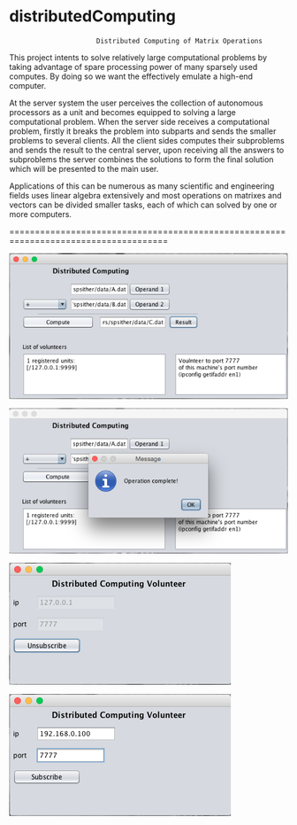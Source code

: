 # distributedComputing
                          Distributed Computing of Matrix Operations

This project intents to solve relatively large computational problems by taking advantage of
spare processing power of many sparsely used computes. By doing so we want the effectively
emulate a high-end computer.

At the server system the user perceives the collection of autonomous processors as a unit
and becomes equipped to solving a large computational problem. When the server side receives
a computational problem, firstly it breaks the problem into subparts and sends the smaller
problems to several clients. All the client sides computes their subproblems and sends the
result to the central server, upon receiving all the answers to subproblems the server combines
the solutions to form the final solution which will be presented to the main user.

Applications of this can be numerous as many scientific and engineering fields uses
linear algebra extensively and most operations on matrixes and vectors can be divided smaller tasks,
each of which can solved by one or more computers.

=====================================================================================


![alt text](https://github.com/SonamPhuntsog/distributedComputing/blob/master/img/MainGUI.png)

![alt text](https://github.com/SonamPhuntsog/distributedComputing/blob/master/img/Success.png)

![alt text](https://github.com/SonamPhuntsog/distributedComputing/blob/master/img/Unsubscribe.png)

![alt text](https://github.com/SonamPhuntsog/distributedComputing/blob/master/img/VolunteerGUI.png)



